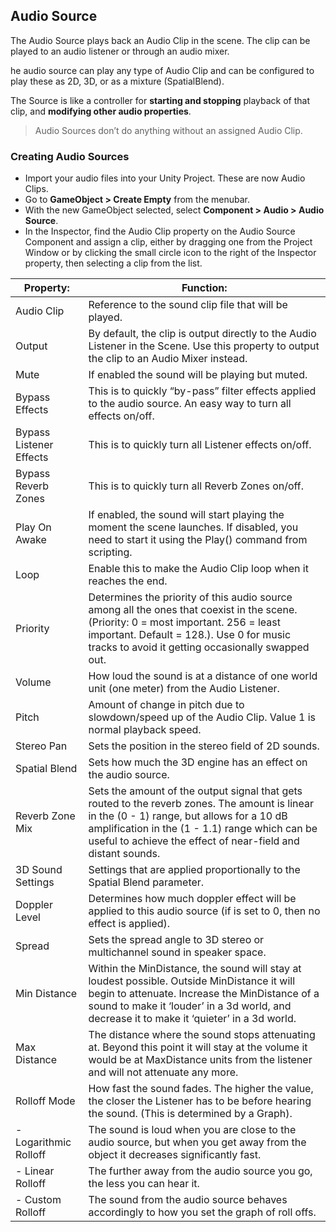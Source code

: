## Audio Source
The Audio Source plays back an Audio Clip in the scene. 
The clip can be played to an audio listener or through an audio mixer. 

he audio source can play any type of Audio Clip and can be configured to play these as 2D, 3D, or as a mixture (SpatialBlend).

The Source is like a controller for **starting and stopping** playback of that clip, and **modifying other audio properties**.

> Audio Sources don’t do anything without an assigned Audio Clip. 

### Creating Audio Sources
- Import your audio files into your Unity Project. These are now Audio Clips.
- Go to **GameObject > Create Empty** from the menubar.
- With the new GameObject selected, select **Component > Audio > Audio Source**.
- In the Inspector, find the Audio Clip property on the Audio Source Component and assign a clip, either by dragging one from the Project Window
 or by clicking the small circle icon to the right of the Inspector property, then selecting a clip from the list.





| Property: | Function: |
| --- | --- |
| Audio Clip | Reference to the sound clip file that will be played. |
| Output | By default, the clip is output directly to the Audio Listener in the Scene. Use this property to output the clip to an Audio Mixer instead. |
| Mute | If enabled the sound will be playing but muted. |
| Bypass Effects | This is to quickly “by-pass” filter effects applied to the audio source. An easy way to turn all effects on/off. |
| Bypass Listener Effects | This is to quickly turn all Listener effects on/off. |
| Bypass Reverb Zones | This is to quickly turn all Reverb Zones on/off. |
| Play On Awake | If enabled, the sound will start playing the moment the scene launches. If disabled, you need to start it using the Play() command from scripting. |
| Loop | Enable this to make the Audio Clip loop when it reaches the end. |
| Priority | Determines the priority of this audio source among all the ones that coexist in the scene. (Priority: 0 = most important. 256 = least important. Default = 128.). Use 0 for music tracks to avoid it getting occasionally swapped out. |
| Volume | How loud the sound is at a distance of one world unit (one meter) from the Audio Listener. |
| Pitch | Amount of change in pitch due to slowdown/speed up of the Audio Clip. Value 1 is normal playback speed. |
| Stereo Pan | Sets the position in the stereo field of 2D sounds. |
| Spatial Blend | Sets how much the 3D engine has an effect on the audio source. |
| Reverb Zone Mix | Sets the amount of the output signal that gets routed to the reverb zones. The amount is linear in the (0 - 1) range, but allows for a 10 dB amplification in the (1 - 1.1) range which can be useful to achieve the effect of near-field and distant sounds. |
| 3D Sound Settings | Settings that are applied proportionally to the Spatial Blend parameter. |
| Doppler Level | Determines how much doppler effect will be applied to this audio source (if is set to 0, then no effect is applied). |
| Spread | Sets the spread angle to 3D stereo or multichannel sound in speaker space. |
| Min Distance | Within the MinDistance, the sound will stay at loudest possible. Outside MinDistance it will begin to attenuate. Increase the MinDistance of a sound to make it ‘louder’ in a 3d world, and decrease it to make it ‘quieter’ in a 3d world. |
| Max Distance | The distance where the sound stops attenuating at. Beyond this point it will stay at the volume it would be at MaxDistance units from the listener and will not attenuate any more. |
| Rolloff Mode | How fast the sound fades. The higher the value, the closer the Listener has to be before hearing the sound. (This is determined by a Graph). |
| - Logarithmic Rolloff | The sound is loud when you are close to the audio source, but when you get away from the object it decreases significantly fast. |
| - Linear Rolloff | The further away from the audio source you go, the less you can hear it. |
| - Custom Rolloff | The sound from the audio source behaves accordingly to how you set the graph of roll offs. |
